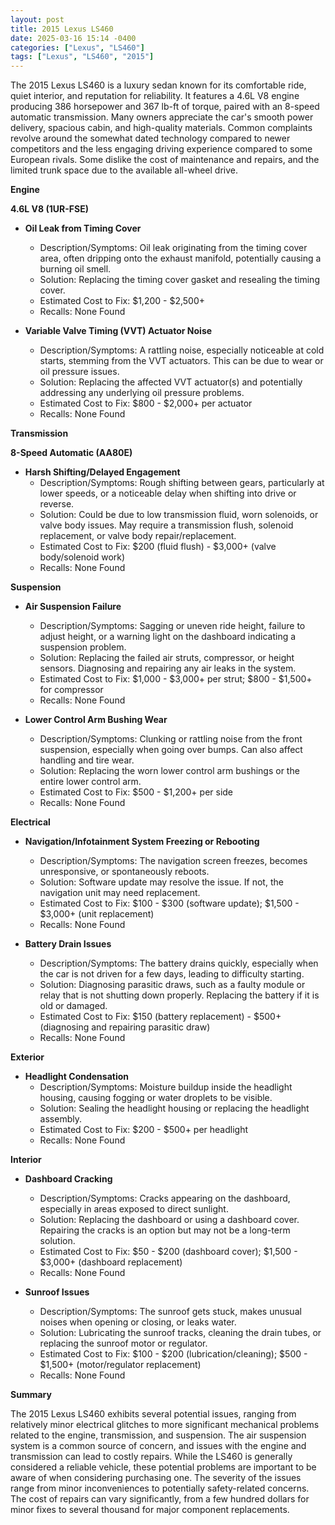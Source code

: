 ```yaml
---
layout: post
title: 2015 Lexus LS460
date: 2025-03-16 15:14 -0400
categories: ["Lexus", "LS460"]
tags: ["Lexus", "LS460", "2015"]
---
```

The 2015 Lexus LS460 is a luxury sedan known for its comfortable ride, quiet interior, and reputation for reliability. It features a 4.6L V8 engine producing 386 horsepower and 367 lb-ft of torque, paired with an 8-speed automatic transmission. Many owners appreciate the car's smooth power delivery, spacious cabin, and high-quality materials. Common complaints revolve around the somewhat dated technology compared to newer competitors and the less engaging driving experience compared to some European rivals. Some dislike the cost of maintenance and repairs, and the limited trunk space due to the available all-wheel drive.

**Engine**

**4.6L V8 (1UR-FSE)**

* **Oil Leak from Timing Cover**
    * Description/Symptoms: Oil leak originating from the timing cover area, often dripping onto the exhaust manifold, potentially causing a burning oil smell.
    * Solution: Replacing the timing cover gasket and resealing the timing cover.
    * Estimated Cost to Fix: $1,200 - $2,500+
    * Recalls: None Found

* **Variable Valve Timing (VVT) Actuator Noise**
    * Description/Symptoms: A rattling noise, especially noticeable at cold starts, stemming from the VVT actuators. This can be due to wear or oil pressure issues.
    * Solution: Replacing the affected VVT actuator(s) and potentially addressing any underlying oil pressure problems.
    * Estimated Cost to Fix: $800 - $2,000+ per actuator
    * Recalls: None Found

**Transmission**

**8-Speed Automatic (AA80E)**

* **Harsh Shifting/Delayed Engagement**
    * Description/Symptoms: Rough shifting between gears, particularly at lower speeds, or a noticeable delay when shifting into drive or reverse.
    * Solution: Could be due to low transmission fluid, worn solenoids, or valve body issues. May require a transmission flush, solenoid replacement, or valve body repair/replacement.
    * Estimated Cost to Fix: $200 (fluid flush) - $3,000+ (valve body/solenoid work)
    * Recalls: None Found

**Suspension**

* **Air Suspension Failure**
    * Description/Symptoms: Sagging or uneven ride height, failure to adjust height, or a warning light on the dashboard indicating a suspension problem.
    * Solution: Replacing the failed air struts, compressor, or height sensors. Diagnosing and repairing any air leaks in the system.
    * Estimated Cost to Fix: $1,000 - $3,000+ per strut; $800 - $1,500+ for compressor
    * Recalls: None Found

* **Lower Control Arm Bushing Wear**
    * Description/Symptoms: Clunking or rattling noise from the front suspension, especially when going over bumps. Can also affect handling and tire wear.
    * Solution: Replacing the worn lower control arm bushings or the entire lower control arm.
    * Estimated Cost to Fix: $500 - $1,200+ per side
    * Recalls: None Found

**Electrical**

* **Navigation/Infotainment System Freezing or Rebooting**
    * Description/Symptoms: The navigation screen freezes, becomes unresponsive, or spontaneously reboots.
    * Solution: Software update may resolve the issue. If not, the navigation unit may need replacement.
    * Estimated Cost to Fix: $100 - $300 (software update); $1,500 - $3,000+ (unit replacement)
    * Recalls: None Found

* **Battery Drain Issues**
    * Description/Symptoms: The battery drains quickly, especially when the car is not driven for a few days, leading to difficulty starting.
    * Solution: Diagnosing parasitic draws, such as a faulty module or relay that is not shutting down properly. Replacing the battery if it is old or damaged.
    * Estimated Cost to Fix: $150 (battery replacement) - $500+ (diagnosing and repairing parasitic draw)
    * Recalls: None Found

**Exterior**

* **Headlight Condensation**
    * Description/Symptoms: Moisture buildup inside the headlight housing, causing fogging or water droplets to be visible.
    * Solution: Sealing the headlight housing or replacing the headlight assembly.
    * Estimated Cost to Fix: $200 - $500+ per headlight
    * Recalls: None Found

**Interior**

* **Dashboard Cracking**
    * Description/Symptoms: Cracks appearing on the dashboard, especially in areas exposed to direct sunlight.
    * Solution: Replacing the dashboard or using a dashboard cover. Repairing the cracks is an option but may not be a long-term solution.
    * Estimated Cost to Fix: $50 - $200 (dashboard cover); $1,500 - $3,000+ (dashboard replacement)
    * Recalls: None Found

* **Sunroof Issues**
    * Description/Symptoms: The sunroof gets stuck, makes unusual noises when opening or closing, or leaks water.
    * Solution: Lubricating the sunroof tracks, cleaning the drain tubes, or replacing the sunroof motor or regulator.
    * Estimated Cost to Fix: $100 - $200 (lubrication/cleaning); $500 - $1,500+ (motor/regulator replacement)
    * Recalls: None Found

**Summary**

The 2015 Lexus LS460 exhibits several potential issues, ranging from relatively minor electrical glitches to more significant mechanical problems related to the engine, transmission, and suspension. The air suspension system is a common source of concern, and issues with the engine and transmission can lead to costly repairs. While the LS460 is generally considered a reliable vehicle, these potential problems are important to be aware of when considering purchasing one. The severity of the issues range from minor inconveniences to potentially safety-related concerns. The cost of repairs can vary significantly, from a few hundred dollars for minor fixes to several thousand for major component replacements.

